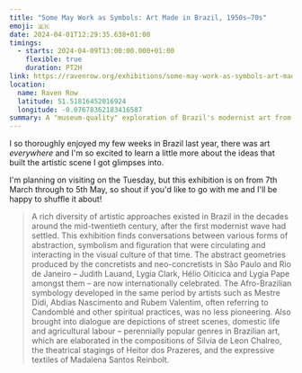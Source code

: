 ```yaml
---
title: "Some May Work as Symbols: Art Made in Brazil, 1950s–70s"
emoji: 🇧🇷
date: 2024-04-01T12:29:35.638+01:00
timings:
  - starts: 2024-04-09T13:00:00.000+01:00
    flexible: true
    duration: PT2H
link: https://ravenrow.org/exhibitions/some-may-work-as-symbols-art-made-in-brazil-1950s-70s
location:
  name: Raven Row
  latitude: 51.51816452016924
  longitude: -0.07678362183416587
summary: A "museum-quality" exploration of Brazil's modernist art from the 1950s through 1970s.
---
```


I so thoroughly enjoyed my few weeks in Brazil last year, there was art _everywhere_ and I'm so excited to learn a little more about the ideas that built the artistic scene I got glimpses into.

I'm planning on visiting on the Tuesday, but this exhibition is on from 7th March through to 5th May, so shout if you'd like to go with me and I'll be happy to shuffle it about!

> A rich diversity of artistic approaches existed in Brazil in the decades around the mid-twentieth century, after the first modernist wave had settled. This exhibition finds conversations between various forms of abstraction, symbolism and figuration that were circulating and interacting in the visual culture of that time. The abstract geometries produced by the concretists and neo-concretists in São Paulo and Rio de Janeiro – Judith Lauand, Lygia Clark, Hélio Oiticica and Lygia Pape amongst them – are now internationally celebrated. The Afro-Brazilian symbology developed in the same period by artists such as Mestre Didi, Abdias Nascimento and Rubem Valentim, often referring to Candomblé and other spiritual practices, was no less pioneering. Also brought into dialogue are depictions of street scenes, domestic life and agricultural labour – perennially popular genres in Brazilian art, which are elaborated in the compositions of Silvia de Leon Chalreo, the theatrical stagings of Heitor dos Prazeres, and the expressive textiles of Madalena Santos Reinbolt.